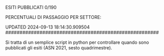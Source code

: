 ESITI PUBBLICATI 0/190 

PERCENTUALI DI PASSAGGIO PER SETTORE:

UPDATED 2024-09-13 18:14:30.909504
###################################################### 

Si tratta di un semplice script in python per controllare quando sono pubblicati gli esiti (ASN 2021, sesto quadrimestre).

